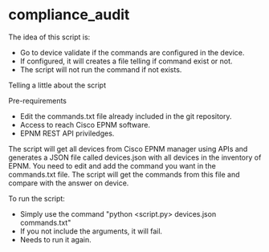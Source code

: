 # compliance_audit

The idea of this script is:

  - Go to device validate if the commands are configured in the device.
  - If configured, it will creates a file telling if command exist or not.
  - The script will not run the command if not exists.

Telling a little about the script

Pre-requirements
 - Edit the commands.txt file already included in the git repository.
 - Access to reach Cisco EPNM software.
 - EPNM REST API priviledges.

The script will get all devices from Cisco EPNM manager using APIs and generates a JSON file called devices.json with all devices in the inventory of EPNM.
You need to edit and add the command you want in the commands.txt file. The script will get the commands from this file and compare with the answer on device.

To run the script:
 - Simply use the command "python <script.py> devices.json commands.txt"
 - If you not include the arguments, it will fail.
 - Needs to run it again.

